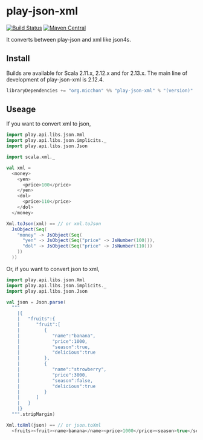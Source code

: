 # play-json-xml

[![Build Status](https://travis-ci.org/3tty0n/play-json-xml.svg?branch=master)](https://travis-ci.org/3tty0n/play-json-xml) 
[![Maven Central](https://img.shields.io/maven-central/v/org.micchon/play-json-xml_2.12.svg?label=Maven%20Central)](https://search.maven.org/search?q=g:%22org.micchon%22%20AND%20a:%22play-json-xml_2.12%22)


It converts between play-json and xml like json4s.

## Install

Builds are available for Scala 2.11.x, 2.12.x and for 2.13.x. The main line of development of play-json-xml is 2.12.4.

```scala
libraryDependencies += "org.micchon" %% "play-json-xml" % "(version)"
```

## Useage

If you want to convert xml to json,

```scala
import play.api.libs.json.Xml
import play.api.libs.json.implicits._
import play.api.libs.json.Json

import scala.xml._

val xml =
  <money>
    <yen>
      <price>100</price>
    </yen>
    <dol>
      <price>110</price>
    </dol>
  </money>

Xml.toJson(xml) == // or xml.toJson
  JsObject(Seq(
    "money" -> JsObject(Seq(
      "yen" -> JsObject(Seq("price" -> JsNumber(100))),
      "dol" -> JsObject(Seq("price" -> JsNumber(110)))
    ))
  ))
```

Or, if you want to convert json to xml,

```scala
import play.api.libs.json.Xml
import play.api.libs.json.implicits._
import play.api.libs.json.Json

val json = Json.parse(
  """
    |{
    |   "fruits":{
    |      "fruit":[
    |         {
    |            "name":"banana",
    |            "price":1000,
    |            "season":true,
    |            "delicious":true
    |         },
    |         {
    |            "name":"strowberry",
    |            "price":3000,
    |            "season":false,
    |            "delicious":true
    |         }
    |      ]
    |   }
    |}
  """.stripMargin)

Xml.toXml(json) == // or json.toXml
  <fruits><fruit><name>banana</name><price>1000</price><season>true</season><delicious>true</delicious></fruit><fruit><name>strowberry</name><price>3000</price><season>false</season><delicious>true</delicious></fruit></fruits>
```
